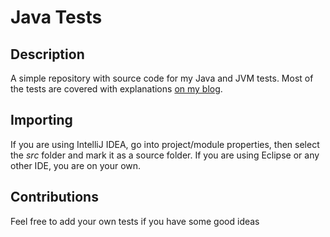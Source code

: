 # Java Tests

Description
-----------

A simple repository with source code for my Java and JVM tests. Most of the tests are covered with explanations [on my blog](http://angrybyte.me/ "Angry Byte").

Importing
---------

If you are using IntelliJ IDEA, go into project/module properties, then select the *src* folder and mark it as a source folder.
If you are using Eclipse or any other IDE, you are on your own.

Contributions
-------------

Feel free to add your own tests if you have some good ideas